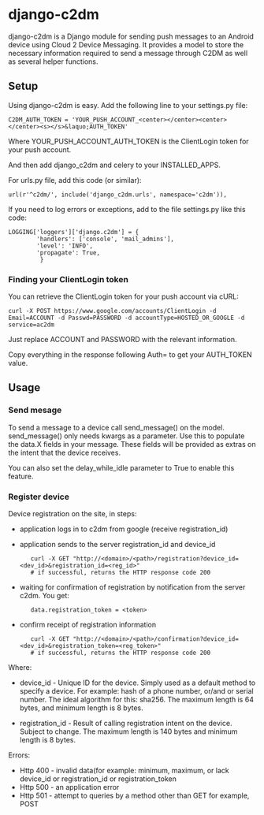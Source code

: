 django-c2dm
=====

django-c2dm is a Django module for sending push messages to an Android device 
using Cloud 2 Device Messaging.  It provides a model to store the necessary information
required to send a message through C2DM as well as several helper functions.

## Setup

Using django-c2dm is easy.  Add the following line to your settings.py file: 

    C2DM_AUTH_TOKEN = 'YOUR_PUSH_ACCOUNT_<center></center><center></center><s></s>&laquo;AUTH_TOKEN'

Where YOUR_PUSH_ACCOUNT_AUTH_TOKEN is the ClientLogin token for your push account.

And then add django_c2dm and celery to your INSTALLED_APPS.

For urls.py file, add this code (or similar):

	url(r'^c2dm/', include('django_c2dm.urls', namespace='c2dm')),
	
If you need to log errors or exceptions, add to the file settings.py like this code:

	LOGGING['loggers']['django.c2dm'] = {
            'handlers': ['console', 'mail_admins'],
            'level': 'INFO',
            'propagate': True,
             }

### Finding your ClientLogin token

You can retrieve the ClientLogin token for your push account via cURL:

    curl -X POST https://www.google.com/accounts/ClientLogin -d Email=ACCOUNT -d Passwd=PASSWORD -d accountType=HOSTED_OR_GOOGLE -d service=ac2dm

Just replace ACCOUNT and PASSWORD with the relevant information.

Copy everything in the response following Auth= to get your AUTH_TOKEN value.

## Usage

### Send mesage

To send a message to a device call send_message() on the model.  send_message() only needs kwargs as a parameter.
Use this to populate the data.X fields in your message.  These fields will be provided as extras on the intent
that the device receives.

You can also set the delay_while_idle parameter to True to enable this feature.

### Register device

Device registration on the site, in steps:

- application logs in to c2dm from google (receive registration_id)

- application sends to the server registration_id and device_id

         curl -X GET "http://<domain>/<path>/registration?device_id=<dev_id>&registration_id=<reg_id>"
         # if successful, returns the HTTP response code 200
     
- waiting for confirmation of registration by notification from the server c2dm.
  You get:
  
         data.registration_token = <token>
	 
- confirm receipt of registration information

         curl -X GET "http://<domain>/<path>/confirmation?device_id=<dev_id>&registration_token=<reg_token>"
         # if successful, returns the HTTP response code 200

Where:

- device_id - Unique ID for the device.  Simply used as a default method 
                to specify a device. For example: hash of a phone number, or/and
                or serial number. The ideal algorithm for this: sha256.
                The maximum length is 64 bytes, and minimum length is 8 bytes.

- registration_id - Result of calling registration intent on the device. 
                Subject to change.
                The maximum length is 140 bytes and minimum length is 8 bytes.
                
Errors:

- Http 400 - invalid data(for example: minimum, maximum, or lack device_id or registration_id or registration_token
- Http 500 - an application error
- Http 501 - attempt to queries by a method other than GET for example, POST




